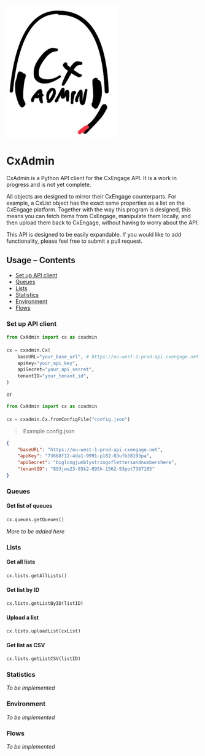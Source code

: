 ![](readme/logo.jpg)

# CxAdmin

CxAdmin is a Python API client for the CxEngage API. It is a work in progress and is not yet complete.

All objects are designed to mirror their CxEngage counterparts. For example, a CxList object has the exact same properties as a list on the CxEngage platform.
Together with the way this program is designed, this means you can fetch items from CxEngage, manipulate them locally, and then upload them back to CxEngage, without having to worry about the API.

This API is designed to be easily expandable. If you would like to add functionality, please feel free to submit a pull request.

## Usage – Contents
* [Set up API client](#set-up-api-client)
* [Queues](#queues)
* [Lists](#lists)
* [Statistics](#statistics)
* [Environment](#environment)
* [Flows](#flows)

### Set up API client

```python
from CxAdmin import cx as cxadmin

cx = cxadmin.Cx(
    baseURL="your_base_url", # https://eu-west-1-prod-api.cxengage.net for EU, https://api.cxengage.net for US
    apiKey="your_api_key",
    apiSecret="your_api_secret",
    tenantID="your_tenant_id",
)
```

or

```python
from CxAdmin import cx as cxadmin

cx = cxadmin.Cx.fromConfigFile("config.json")
```

> Example config.json

```json
{
    "baseURL": "https://eu-west-1-prod-api.cxengage.net",
    "apiKey": "73668f12-4da1-9991-p182-83ufb38193pa",
    "apiSecret": "biglongjumblystringoflettersandnumbershere",
    "tenantID": "893jwa23-85k2-895k-1562-93pot7367185"
}
```

### Queues

#### Get list of queues
```python
cx.queues.getQueues()
```

*More to be added here*

### Lists

#### Get all lists
```python
cx.lists.getAllLists()
```

#### Get list by ID
```python
cx.lists.getListByID(listID)
```

#### Upload a list
```python
cx.lists.uploadList(cxList)
```

#### Get list as CSV
```python
cx.lists.getListCSV(listID)
```

### Statistics

*To be implemented*

### Environment

*To be implemented*

### Flows

*To be implemented*
